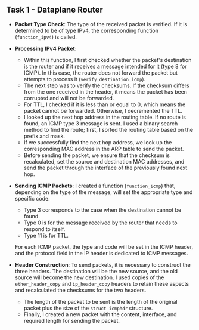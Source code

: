 ## Task 1 - Dataplane Router

- **Packet Type Check**: The type of the received packet is verified. If it is determined to be of type IPv4, the corresponding function (`function_ipv4`) is called.

- **Processing IPv4 Packet**:
  - Within this function, I first checked whether the packet's destination is the router and if it receives a message intended for it (type 8 for ICMP). In this case, the router does not forward the packet but attempts to process it (`verify_destination_icmp`).
  - The next step was to verify the checksums. If the checksum differs from the one received in the header, it means the packet has been corrupted and will not be forwarded.
  - For TTL, I checked if it is less than or equal to 0, which means the packet cannot be forwarded. Otherwise, I decremented the TTL.
  - I looked up the next hop address in the routing table. If no route is found, an ICMP type 3 message is sent. I used a binary search method to find the route; first, I sorted the routing table based on the prefix and mask.
  - If we successfully find the next hop address, we look up the corresponding MAC address in the ARP table to send the packet.
  - Before sending the packet, we ensure that the checksum is recalculated, set the source and destination MAC addresses, and send the packet through the interface of the previously found next hop.

- **Sending ICMP Packets**: I created a function (`function_icmp`) that, depending on the type of the message, will set the appropriate type and specific code:
  - Type 3 corresponds to the case when the destination cannot be found.
  - Type 0 is for the message received by the router that needs to respond to itself.
  - Type 11 is for TTL.

  For each ICMP packet, the type and code will be set in the ICMP header, and the protocol field in the IP header is dedicated to ICMP messages.

- **Header Construction**: To send packets, it is necessary to construct the three headers. The destination will be the new source, and the old source will become the new destination. I used copies of the `ether_header_copy` and `ip_header_copy` headers to retain these aspects and recalculated the checksums for the two headers.
  - The length of the packet to be sent is the length of the original packet plus the size of the `struct icmphdr` structure.
  - Finally, I created a new packet with the content, interface, and required length for sending the packet.

